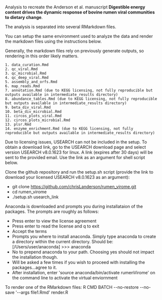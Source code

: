 Analysis to recreate the Anderson et al. manuscript **Digestible energy content drives the dynamic response of bovine rumen viral communities to dietary change**.

The analysis is separated into several RMarkdown files.

You can setup the same environment used to analyze the data and render the markdown files using the instructions below.

Generally, the markdown files rely on previously generate outputs, so rendering in this order likely matters.

	1. data_curation.Rmd
	2. qc_viral.Rmd
	3. qc_microbial.Rmd
	4. qc_deep_viral.Rmd
	5. assembly_and_orfs.Rmd
	6. map_reads.Rmd
	7. annotation.Rmd (due to KEGG licensing, not fully reproducible but outputs available in intermediate_results directory)
	8. abundance_tables.Rmd (due to KEGG licensing, not fully reproducible but outputs available in intermediate_results directory)
	9. beta_div_viral.Rmd
	10. beta_div_microbial.Rmd
	11. circos_plots_viral.Rmd
	12. circos_plots_microbial.Rmd
	13. plsr.Rmd
	14. enzyme_enrichment.Rmd (due to KEGG licensing, not fully reproducible but outputs available in intermediate_results directory)

Due to licensing issues, USEARCH can not be included in the setup. To obtain a download link, go to the USEARCH download page and select version USEARCH v8.0.1623 for linux. A link (expires after 30 days) will be sent to the provided email. Use the link as an argument for shell script below.

Clone the github repository and run the setup.sh script (provide the link to download your licensed USEARCH v8.0.1623 as an argument):

- git clone https://github.com/chrisLanderson/rumen_virome.git
- cd rumen_virome
- ./setup.sh usearch_link

Anaconda is downloaded and prompts you during installataion of the packages. The prompts are roughly as follows:

- Press enter to view the license agreement
- Press enter to read the license and q to exit
- Accept the terms
- Prompts you where to install anaconda. Simply type anaconda to create a directory within the current directory. Should be: [/Users/user/anaconda] >>> anaconda
- No to prepend anaconda to your path. Choosing yes should not impact the installation though.
- Will be asked a few times if you wish to proceed with installing the packages...agree to it.
- After installation, enter 'source anaconda/bin/activate rumenVirome' on the command line to activate the virtual enviornment

To render one of the RMarkdown files:
R CMD BATCH --no-restore --no-save '--args file1.Rmd' render.R

